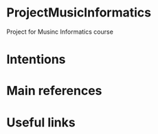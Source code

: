 # ProjectMusicInformatics
Project for Musinc Informatics course

# Intentions

# Main references

# Useful links
